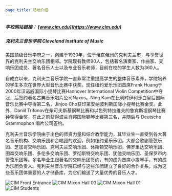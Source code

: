 ```yaml
---
page_title: 场地介绍
---
```


##### 学校网站链接： [www.cim.edu](https://www.cim.edu)

##### 克利夫兰音乐学院 Cleveland Institute of Music

美国顶级音乐学府之一，创建于1920年，位于俄亥俄州的克利夫兰市，与享誉世界的克利夫兰交响乐团相邻。学院现有教师90人，包括著名演奏家、作曲家、交响乐团成员、著名音乐人士以及专业音乐老师，目前在校的学生人数为360人。

自成立以来，克利夫兰音乐学院一直非常注重提高学生的整体音乐素养，学院培养的学生多次在世界大型音乐比赛中获奖。现任纽约爱乐乐团首席Frank Huang于2000年汉诺威国际小提琴比赛Hannover International Violin Competition中夺冠，后签约著名古典音乐唱片公司Naxos。Ning Kam在比利时伊利莎白皇后国际音乐比赛中夺得第二名，Jinjoo Cho获印第安纳波利斯国际小提琴比赛金奖。此外，Daniil Trifonov在柴可夫斯基钢琴比赛和以色列特拉维夫的鲁宾斯坦钢琴比赛钟获得金奖，在此之前获得波兰肖邦国际钢琴比赛第三名，并随后与 Deutsche Grammophon 唱片公司签约。

克利夫兰音乐学院由于出色的师资力量和综合教学能力，其毕业生一直受到各大著名音乐机构、交响乐团和合唱团的欢迎，例如纽约爱乐乐团，大都会歌剧管弦乐团、芝加哥交响乐团、克利夫兰交响乐团、休斯顿交响乐团，佛罗里达交响乐团、图森交响乐团、多伦多交响乐团、罗彻斯特交响乐团、犹他交响乐团、圣保罗市内管弦乐团等。多名毕业生跟著名的交响乐团签约，有的成为首席小提琴手，有的成为乐团负责人。克利夫兰音乐学院已经与这些乐团建立了良好的合作关系，成为这些音乐团体重要的人才储备库，为它们输送了大量优秀的音乐人才。

![CIM Front Entrance](/img/cim-img/cim-front-entrance.jpg)
![CIM Mixon Hall 03](/img/cim-img/mixon-hall-03.jpg)
![CIM Mixon Hall 01](/img/cim-img/mixon-hall-01.jpg)
![CIM Students](/img/cim-img/cim-students.jpg)
